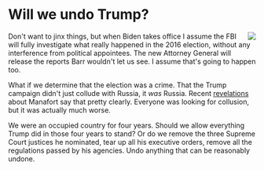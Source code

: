 # Will we undo Trump?
<img src="http://scripting.com/images/2020/03/01/cancelled.png" border="0" align="right">Don't want to jinx things, but when Biden takes office I assume the FBI will fully investigate what really happened in the 2016 election, without any interference from political appointees. The new Attorney General will release the reports Barr wouldn't let us see. I assume that's going to happen too. 

What if we determine that the election was a crime. That the Trump campaign didn't just collude with Russia, it <i>was</i> Russia. Recent <a href="https://www.wbur.org/npr/903512647/senate-report-former-trump-aide-paul-manafort-shared-campaign-info-with-russia">revelations</a> about Manafort say that pretty clearly. Everyone was looking for collusion, but it was actually much worse.

We were an occupied country for four years. Should we allow everything Trump did in those four years to stand? Or do we remove the three Supreme Court justices he nominated, tear up all his executive orders, remove all the regulations passed by his agencies. Undo anything that can be reasonably undone. 

